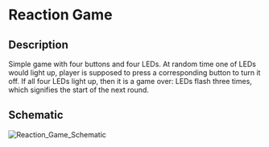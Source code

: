 # Reaction Game

## Description

Simple game with four buttons and four LEDs. At random time one of LEDs would light up, player is supposed to press a corresponding button to turn it off. If all four LEDs light up, then it is a game over: LEDs flash three times, which signifies the start of the next round.

## Schematic

![Reaction_Game_Schematic](https://user-images.githubusercontent.com/10974552/151712199-194f6cbc-8118-4bcc-824e-e36aee10bf99.PNG)
